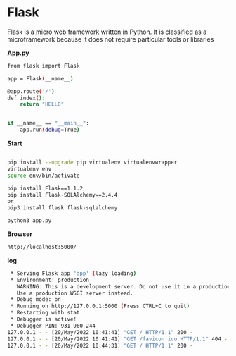 # Flask

Flask is a micro web framework written in Python. It is classified as a microframework because it does not require particular tools or libraries

**App.py**

```bash
from flask import Flask

app = Flask(__name__)

@app.route('/')
def index():
	return "HELLO"


if __name__ == "__main__":
    app.run(debug=True)	
```


**Start**
```bash

pip install --upgrade pip virtualenv virtualenvwrapper
virtualenv env
source env/bin/activate

pip install Flask==1.1.2
pip install Flask-SQLAlchemy==2.4.4
or
pip3 install flask flask-sqlalchemy

python3 app.py
```


**Browser**
```bash
http://localhost:5000/
```


**log**
```bash
 * Serving Flask app 'app' (lazy loading)
 * Environment: production
   WARNING: This is a development server. Do not use it in a production deployment.
   Use a production WSGI server instead.
 * Debug mode: on
 * Running on http://127.0.0.1:5000 (Press CTRL+C to quit)
 * Restarting with stat
 * Debugger is active!
 * Debugger PIN: 931-960-244
127.0.0.1 - - [20/May/2022 10:41:41] "GET / HTTP/1.1" 200 -
127.0.0.1 - - [20/May/2022 10:41:41] "GET /favicon.ico HTTP/1.1" 404 -
127.0.0.1 - - [20/May/2022 10:44:31] "GET / HTTP/1.1" 200 -
```
